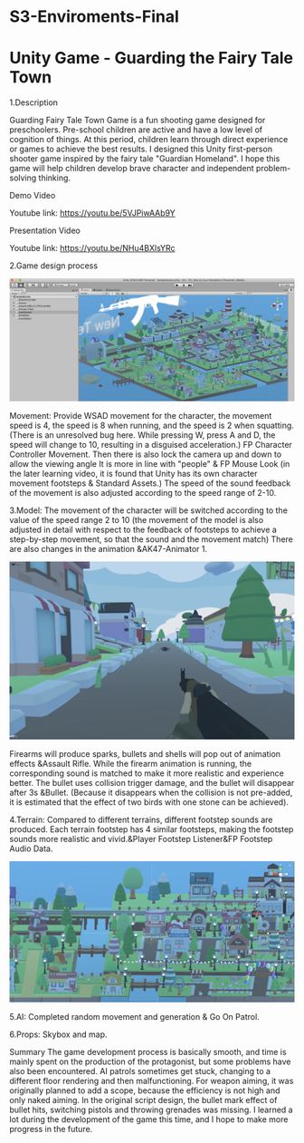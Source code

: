 # S3-Enviroments-Final

# Unity Game - Guarding the Fairy Tale Town

1.Description

Guarding Fairy Tale Town Game is a fun shooting game designed for preschoolers. Pre-school children are active and have a low level of cognition of things. At this period, children learn through direct experience or games to achieve the best results. I designed this Unity first-person shooter game inspired by the fairy tale "Guardian Homeland". I hope this game will help children develop brave character and independent problem-solving thinking.

Demo Video

Youtube link: https://youtu.be/5VJPiwAAb9Y

Presentation Video

Youtube link: https://youtu.be/NHu4BXlsYRc

2.Game design process

![images](https://github.com/lanxin01/S3-Enviroments-Final/blob/main/Game%20images/%E6%88%AA%E5%B1%8F2021-06-23%20%E4%B8%8B%E5%8D%8811.34.06.png)

Movement:
Provide WSAD movement for the character, the movement speed is 4, the speed is 8 when running, and the speed is 2 when squatting. (There is an unresolved bug here. While pressing W, press A and D, the speed will change to 10, resulting in a disguised acceleration.) FP Character Controller Movement. Then there is also lock the camera up and down to allow the viewing angle It is more in line with "people" & FP Mouse Look (in the later learning video, it is found that Unity has its own character movement footsteps & Standard Assets.) The speed of the sound feedback of the movement is also adjusted according to the speed range of 2-10.

3.Model: 
The movement of the character will be switched according to the value of the speed range 2 to 10 (the movement of the model is also adjusted in detail with respect to the feedback of footsteps to achieve a step-by-step movement, so that the sound and the movement match) There are also changes in the animation &AK47-Animator 1. 

![images](https://github.com/lanxin01/S3-Enviroments-Final/blob/main/Game%20images/%E6%88%AA%E5%B1%8F2021-06-23%20%E4%B8%8B%E5%8D%8811.22.16.png)

Firearms will produce sparks, bullets and shells will pop out of animation effects &Assault Rifle. While the firearm animation is running, the corresponding sound is matched to make it more realistic and experience better. The bullet uses collision trigger damage, and the bullet will disappear after 3s &Bullet. (Because it disappears when the collision is not pre-added, it is estimated that the effect of two birds with one stone can be achieved).

4.Terrain: 
Compared to different terrains, different footstep sounds are produced. Each terrain footstep has 4 similar footsteps, making the footstep sounds more realistic and vivid.&Player Footstep Listener&FP Footstep Audio Data.

![images](https://github.com/lanxin01/S3-image/blob/main/%E6%88%AA%E5%B1%8F2021-06-22%20%E4%B8%8B%E5%8D%886.09.57.png)

5.AI: Completed random movement and generation & Go On Patrol.

6.Props: Skybox and map.

Summary
The game development process is basically smooth, and time is mainly spent on the production of the protagonist, but some problems have also been encountered. AI patrols sometimes get stuck, changing to a different floor rendering and then malfunctioning. For weapon aiming, it was originally planned to add a scope, because the efficiency is not high and only naked aiming. In the original script design, the bullet mark effect of bullet hits, switching pistols and throwing grenades was missing. I learned a lot during the development of the game this time, and I hope to make more progress in the future.
